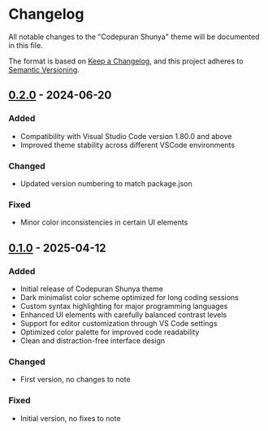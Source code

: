 # Changelog

All notable changes to the "Codepuran Shunya" theme will be documented in this file.

The format is based on [Keep a Changelog](https://keepachangelog.com/en/1.1.0/),
and this project adheres to [Semantic Versioning](https://semver.org/spec/v2.0.0.html).

## [0.2.0] - 2024-06-20

### Added

- Compatibility with Visual Studio Code version 1.80.0 and above
- Improved theme stability across different VSCode environments

### Changed

- Updated version numbering to match package.json

### Fixed

- Minor color inconsistencies in certain UI elements

## [0.1.0] - 2025-04-12

### Added

- Initial release of Codepuran Shunya theme
- Dark minimalist color scheme optimized for long coding sessions
- Custom syntax highlighting for major programming languages
- Enhanced UI elements with carefully balanced contrast levels
- Support for editor customization through VS Code settings
- Optimized color palette for improved code readability
- Clean and distraction-free interface design

### Changed

- First version, no changes to note

### Fixed

- Initial version, no fixes to note

[0.2.0]: https://github.com/codepuran/codepuran-shunya/releases/tag/v0.2.0
[0.1.0]: https://github.com/username/codepuran-shunya/releases/tag/v0.1.0
